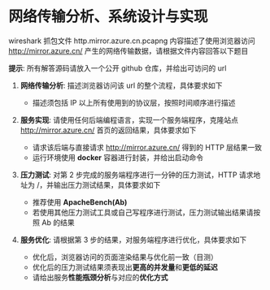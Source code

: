 # 网络传输分析、系统设计与实现

wireshark 抓包文件 http.mirror.azure.cn.pcapng 内容描述了使用浏览器访问 http://mirror.azure.cn/ 产生的网络传输数据，请根据文件内容回答以下题目

**提示**: 所有解答源码请放入一个公开 github 仓库，并给出可访问的 url

1. **网络传输分析**: 描述浏览器访问该 url 的整个流程，具体要求如下
    - 描述须包括 IP 以上所有使用到的协议层，按照时间顺序进行描述

2. **服务实现**: 请使用任何后端编程语言，实现一个服务端程序，克隆站点 http://mirror.azure.cn/ 首页的返回结果，具体要求如下
    - 请求该后端与直接请求 http://mirror.azure.cn/ 得到的 HTTP 层结果一致
    - 运行环境使用 **docker** 容器进行封装，并给出启动命令

3. **压力测试**: 对第 2 步完成的服务端程序进行一分钟的压力测试，HTTP 请求地址为 /，并输出压力测试结果，具体要求如下
    - 推荐使用 **ApacheBench(Ab)**
    - 若使用其他压力测试工具或自己写程序进行测试，压力测试输出结果请按照 Ab 的结果

4. **服务优化**: 请根据第 3 步的结果，对服务端程序进行优化，具体要求如下
    - 优化后，浏览器访问的页面渲染结果与优化前一致（目测）
    - 优化后的压力测试结果须表现出**更高的并发量**和**更低的延迟**
    - 请给出服务**性能瓶颈分析**与对应的**优化方式**


